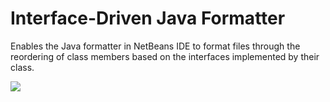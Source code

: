 # Interface-Driven Java Formatter

Enables the Java formatter in NetBeans IDE 
to format files through the reordering of class members 
based on the interfaces implemented by their class.

<img src="https://blogs.oracle.com/geertjan_images/resource/ordering-by-interface-4.png"></img>
